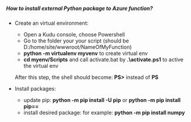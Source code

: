 ##### How to install external Python package to Azure function?

- Create an virtual environment:
  - Open a Kudu console, choose Powershell
  - Go to the folder your your script (should be D:/home/site/wwwroot/NameOfMyFunction)
  - **python -m virtualenv myvenv** to create virtual env
  - **cd myenv/Scripts** and call activate.bat by **.\activate.ps1** to active the virtual env  
  
  After this step, the shell should become: **PS>** instead of **PS**
- Install packages:
  - update pip: **python -m pip install -U pip** or **python -m pip install pip==<version>**
  - install desired package: for example: **python -m pip install numpy**
